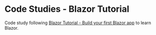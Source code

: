 # Code Studies - Blazor Tutorial

Code study following [Blazor Tutorial - Build your first Blazor app](https://dotnet.microsoft.com/learn/aspnet/blazor-tutorial/intro) to learn Blazor.
